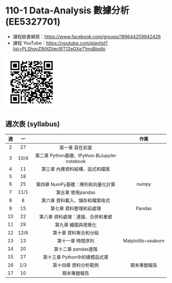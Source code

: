 # 110-1 Data-Analysis 數據分析 (EE5327701)

* 課程臉書網頁：https://www.facebook.com/groups/189644259942426
* 課程 YouTube：https://youtube.com/playlist?list=PLShgvZ9iIXDtecRlT12eGXe71msBbslbj

![](static/Img/classQR.png)

## 週次表 (syllabus) 

| 週        | 一    |                                             | 作業  			    |
|:---------:|:-----:|:-------------------------------------------:|:-------------------:|
|2	        |27	    |第一章 寫在前面	                          |                     |
|3	        |10/4   |第二章 Python基礎、IPython 和Jupyter notebook|       				|
|4	        |11     |第三章 內建資料結構、函式和檔案              |         			|
|5	        |18     |                                             |       				|
|6	        |25	    |第四章 NumPy基礎：陣列和向量化計算           | numpy 				|
|7	        |11/1   |第五章 使用pandas	                          |      				|
|8	        |8      |第六章 資料載入、儲存和檔案格式	          |        				|
|9	        |15	    |第七章 資料整理和前處理	                  | Pandas 				|
|10	        |22	    |第八章 資料處理：連接、合併和重塑	          |        				|
|11	        |29	    |第九章 繪圖與視覺化	                      |        				|
|12	        |12/6   |第十章 資料聚合和分組	                      |        				|
|13	        |13     |第十一章 時間序列	                          | Matplotlib+seaborn  |
|14	        |20	    |第十二章 pandas進階	                      |        				|
|15	        |27	    |第十三章 Python中的建模函式庫	              |        				|
|16	        |1/3    |第十四章 資料分析範例	                      | 期末專題報告 		|
|17	        |10     |期末專題報告	                              |        				|





